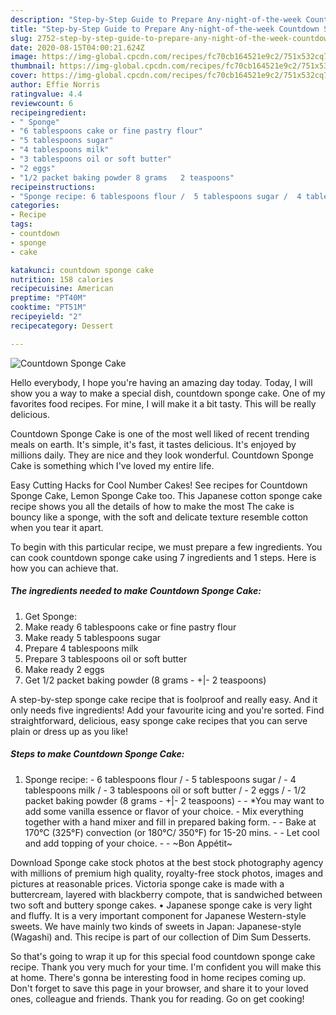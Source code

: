 ```yaml
---
description: "Step-by-Step Guide to Prepare Any-night-of-the-week Countdown Sponge Cake"
title: "Step-by-Step Guide to Prepare Any-night-of-the-week Countdown Sponge Cake"
slug: 2752-step-by-step-guide-to-prepare-any-night-of-the-week-countdown-sponge-cake
date: 2020-08-15T04:00:21.624Z
image: https://img-global.cpcdn.com/recipes/fc70cb164521e9c2/751x532cq70/countdown-sponge-cake-recipe-main-photo.jpg
thumbnail: https://img-global.cpcdn.com/recipes/fc70cb164521e9c2/751x532cq70/countdown-sponge-cake-recipe-main-photo.jpg
cover: https://img-global.cpcdn.com/recipes/fc70cb164521e9c2/751x532cq70/countdown-sponge-cake-recipe-main-photo.jpg
author: Effie Norris
ratingvalue: 4.4
reviewcount: 6
recipeingredient:
- " Sponge"
- "6 tablespoons cake or fine pastry flour"
- "5 tablespoons sugar"
- "4 tablespoons milk"
- "3 tablespoons oil or soft butter"
- "2 eggs"
- "1/2 packet baking powder 8 grams   2 teaspoons"
recipeinstructions:
- "Sponge recipe: 6 tablespoons flour /  5 tablespoons sugar /  4 tablespoons milk /  3 tablespoons oil or soft butter /  2 eggs /  1/2 packet baking powder (8 grams - +|- 2 teaspoons)  *You may want to add some vanilla essence or flavor of your choice.  Mix everything together with a hand mixer and fill in prepared baking form.   Bake at 170°C (325°F) convection (or 180°C/ 350°F) for 15-20 mins.   Let cool and add topping of your choice.   ~Bon Appétit~"
categories:
- Recipe
tags:
- countdown
- sponge
- cake

katakunci: countdown sponge cake 
nutrition: 158 calories
recipecuisine: American
preptime: "PT40M"
cooktime: "PT51M"
recipeyield: "2"
recipecategory: Dessert

---
```



![Countdown Sponge Cake](https://img-global.cpcdn.com/recipes/fc70cb164521e9c2/751x532cq70/countdown-sponge-cake-recipe-main-photo.jpg)

Hello everybody, I hope you're having an amazing day today. Today, I will show you a way to make a special dish, countdown sponge cake. One of my favorites food recipes. For mine, I will make it a bit tasty. This will be really delicious.

Countdown Sponge Cake is one of the most well liked of recent trending meals on earth. It's simple, it's fast, it tastes delicious. It's enjoyed by millions daily. They are nice and they look wonderful. Countdown Sponge Cake is something which I've loved my entire life.

Easy Cutting Hacks for Cool Number Cakes! See recipes for Countdown Sponge Cake, Lemon Sponge Cake too. This Japanese cotton sponge cake recipe shows you all the details of how to make the most The cake is bouncy like a sponge, with the soft and delicate texture resemble cotton when you tear it apart.


To begin with this particular recipe, we must prepare a few ingredients. You can cook countdown sponge cake using 7 ingredients and 1 steps. Here is how you can achieve that.

<!--inarticleads1-->

##### The ingredients needed to make Countdown Sponge Cake:

1. Get  Sponge:
1. Make ready 6 tablespoons cake or fine pastry flour
1. Make ready 5 tablespoons sugar
1. Prepare 4 tablespoons milk
1. Prepare 3 tablespoons oil or soft butter
1. Make ready 2 eggs
1. Get 1/2 packet baking powder (8 grams - +|- 2 teaspoons)


A step-by-step sponge cake recipe that is foolproof and really easy. And it only needs five ingredients! Add your favourite icing and you&#39;re sorted. Find straightforward, delicious, easy sponge cake recipes that you can serve plain or dress up as you like! 

<!--inarticleads2-->

##### Steps to make Countdown Sponge Cake:

1. Sponge recipe: - 6 tablespoons flour /  - 5 tablespoons sugar /  - 4 tablespoons milk /  - 3 tablespoons oil or soft butter /  - 2 eggs /  - 1/2 packet baking powder (8 grams - +|- 2 teaspoons) -  - *You may want to add some vanilla essence or flavor of your choice.  - Mix everything together with a hand mixer and fill in prepared baking form.  -  - Bake at 170°C (325°F) convection (or 180°C/ 350°F) for 15-20 mins.  -  - Let cool and add topping of your choice.  -  - ~Bon Appétit~


Download Sponge cake stock photos at the best stock photography agency with millions of premium high quality, royalty-free stock photos, images and pictures at reasonable prices. Victoria sponge cake is made with a buttercream, layered with blackberry compote, that is sandwiched between two soft and buttery sponge cakes. • Japanese sponge cake is very light and fluffy. It is a very important component for Japanese Western-style sweets. We have mainly two kinds of sweets in Japan: Japanese-style (Wagashi) and. This recipe is part of our collection of Dim Sum Desserts. 

So that's going to wrap it up for this special food countdown sponge cake recipe. Thank you very much for your time. I'm confident you will make this at home. There's gonna be interesting food in home recipes coming up. Don't forget to save this page in your browser, and share it to your loved ones, colleague and friends. Thank you for reading. Go on get cooking!
